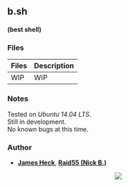 ## b.sh
#### (best shell)


### Files

|   **Files**   |   **Description**   |
| -------------- | --------------------- |
| WIP | WIP |

### Notes
Tested on *Ubuntu 14.04 LTS*.  
Still in development.  
No known bugs at this time.  

### Author

* [**James Heck**](https://github.com/notjamesheck), [**Raid55 (Nick B.)**](https://github.com/Raid55)

<p align="center">
<a href="https://www.holbertonschool.com"><img src="https://intranet.hbtn.io/assets/holberton-logo-simplified-d4e8a1e8bf5ad93c8c3ce32895b4b53749b477b7ba7342d7f064e6883bcd3be2.png"></a>
</p>

